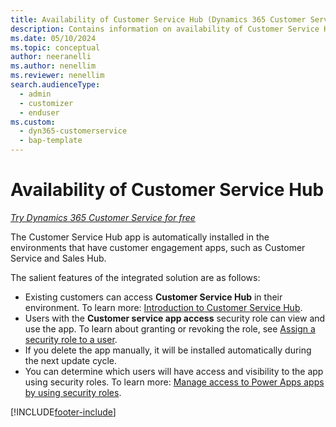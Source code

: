```yaml
---
title: Availability of Customer Service Hub (Dynamics 365 Customer Service)
description: Contains information on availability of Customer Service Hub.
ms.date: 05/10/2024
ms.topic: conceptual
author: neeranelli
ms.author: nenellim
ms.reviewer: nenellim
search.audienceType: 
  - admin
  - customizer
  - enduser
ms.custom: 
  - dyn365-customerservice
  - bap-template
---
```


# Availability of Customer Service Hub

*<a href="https://dynamics.microsoft.com/customer-service/overview/" target="_blank">Try Dynamics 365 Customer Service for free</a>*

The Customer Service Hub app is automatically installed in the environments that have customer engagement apps, such as Customer Service and Sales Hub.

The salient features of the integrated solution are as follows:

- Existing customers can access **Customer Service Hub** in their environment. To learn more: [Introduction to Customer Service Hub](../use/user-guide-customer-service-hub.md).
- Users with the **Customer service app access** security role can view and use the app. To learn about granting or revoking the role, see [Assign a security role to a user](/power-platform/admin/create-users-assign-online-security-roles#assign-a-security-role-to-a-user).
- If you delete the app manually, it will be installed automatically during the next update cycle.
- You can determine which users will have access and visibility to the app using security roles. To learn more: [Manage access to Power Apps apps by using security roles](../../customerengagement/on-premises/customize/manage-access-apps-security-roles.md).


[!INCLUDE[footer-include](../../includes/footer-banner.md)]
